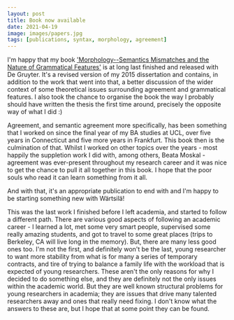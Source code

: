```yaml
---
layout: post
title: Book now available
date: 2021-04-19
image: images/papers.jpg
tags: [publications, syntax, morphology, agreement]
---
```


I'm happy that my book ['Morphology--Semantics Mismatches and the Nature of Grammatical Features'](https://www.degruyter.com/document/doi/10.1515/9781501511127/html) is at long last finished and released with De Gruyter. It's a revised version of my 2015 dissertation and contains, in addition to the work that went into that, a better discussion of the wider context of some theoretical issues surrounding agreement and grammatical features. I also took the chance to organise the book the way I probably should have written the thesis the first time around, precisely the opposite way of what I did :)                       

Agreement, and semantic agreement more specifically, has been something that I worked on since the final year of my BA studies at UCL, over five years in Connecticut and five more years in Frankfurt. This book then is the culmination of that. Whilst I worked on other topics over the years - most happily the suppletion work I did with, among others, Beata Moskal - agreement was ever-present throughout my research career and it was nice to get the chance to pull it all together in this book. I hope that the poor souls who read it can learn something from it all.

And with that, it's an appropriate publication to end with and I'm happy to be starting something new with Wärtsilä!

This was the last work I finished before I left academia, and started to follow a different path. There are various good aspects of following an academic career - I learned a lot, met some very smart people, supervised some really amazing students, and got to travel to some great places (trips to Berkeley, CA will live long in the memory). But, there are many less good ones too. I'm not the first, and definitely won't be the last, young researcher to want more stability from what is for many a series of temporary contracts, and tire of trying to balance a family life with the workload that is expected of young researchers. These aren't the only reasons for why I decided to do something else, and they are definitely not the only issues within the academic world. But they are well known structural problems for young researchers in academia; they are issues that drive many talented researchers away and ones that really need fixing. I don't know what the answers to these are, but I hope that at some point they can be found.

